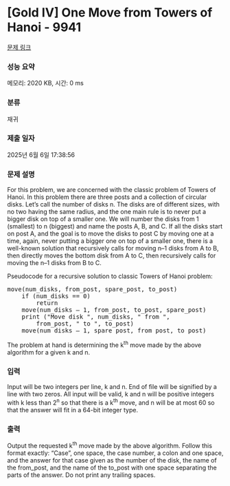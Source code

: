 # [Gold IV] One Move from Towers of Hanoi - 9941 

[문제 링크](https://www.acmicpc.net/problem/9941) 

### 성능 요약

메모리: 2020 KB, 시간: 0 ms

### 분류

재귀

### 제출 일자

2025년 6월 6일 17:38:56

### 문제 설명

<p>For this problem, we are concerned with the classic problem of Towers of Hanoi. In this problem there are three posts and a collection of circular disks. Let’s call the number of disks n. The disks are of different sizes, with no two having the same radius, and the one main rule is to never put a bigger disk on top of a smaller one. We will number the disks from 1 (smallest) to n (biggest) and name the posts A, B, and C. If all the disks start on post A, and the goal is to move the disks to post C by moving one at a time, again, never putting a bigger one on top of a smaller one, there is a well-known solution that recursively calls for moving n–1 disks from A to B, then directly moves the bottom disk from A to C, then recursively calls for moving the n–1 disks from B to C.</p>

<p>Pseudocode for a recursive solution to classic Towers of Hanoi problem:</p>

<pre>move(num_disks, from_post, spare_post, to_post)
    if (num_disks == 0)
        return
    move(num_disks – 1, from_post, to_post, spare_post)
    print ("Move disk ", num_disks, " from ",
        from_post, " to ", to_post)
    move(num_disks – 1, spare_post, from_post, to_post)
</pre>

<p>The problem at hand is determining the k<sup>th</sup> move made by the above algorithm for a given k and n.</p>

### 입력 

 <p>Input will be two integers per line, k and n. End of file will be signified by a line with two zeros. All input will be valid, k and n will be positive integers with k less than 2<sup>n</sup> so that there is a k<sup>th</sup> move, and n will be at most 60 so that the answer will fit in a 64-bit integer type.</p>

### 출력 

 <p>Output the requested k<sup>th</sup> move made by the above algorithm. Follow this format exactly: “Case”, one space, the case number, a colon and one space, and the answer for that case given as the number of the disk, the name of the from_post, and the name of the to_post with one space separating the parts of the answer. Do not print any trailing spaces.</p>

